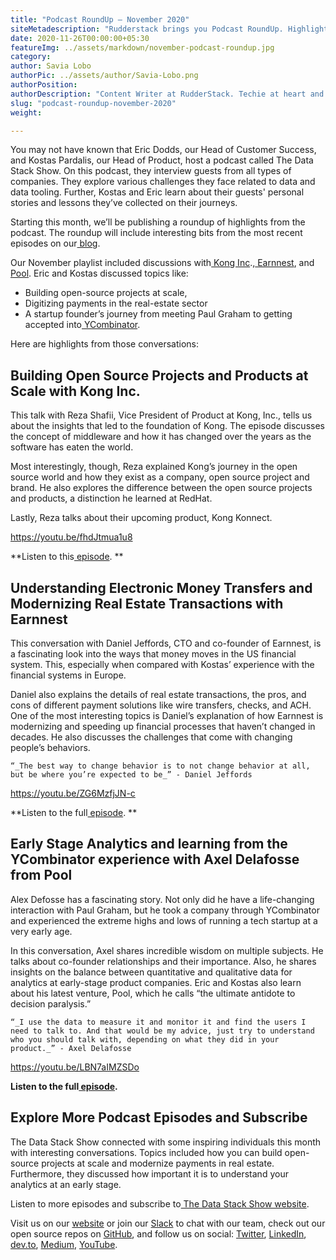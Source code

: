```yaml
---
title: "Podcast RoundUp – November 2020"
siteMetadescription: "Rudderstack brings you Podcast RoundUp. Highlighting the topics such as building open-source projects at scale & Digitizing amounts in the real-estate area"
date: 2020-11-26T00:00:00+05:30
featureImg: ../assets/markdown/november-podcast-roundup.jpg
category:
author: Savia Lobo
authorPic: ../assets/author/Savia-Lobo.png
authorPosition:
authorDescription: "Content Writer at RudderStack. Techie at heart and loves to stay up to date with tech happenings across the globe. Loves singing and composing songs."
slug: "podcast-roundup-november-2020"
weight: 

---
```


You may not have known that Eric Dodds, our Head of Customer Success, and Kostas Pardalis, our Head of Product, host a podcast called The Data Stack Show. On this podcast, they interview guests from all types of companies. They explore various challenges they face related to data and data tooling. Further, Kostas and Eric learn about their guests' personal stories and lessons they’ve collected on their journeys.

Starting this month, we’ll be publishing a roundup of highlights from the podcast. The roundup will include interesting bits from the most recent episodes on our[ blog](https://rudderstack.com/blog/).

Our November playlist included discussions with[ Kong Inc](https://konghq.com/).,[ Earnnest](https://earnnest.com/), and[ Pool](https://poolmessenger.com/). Eric and Kostas discussed topics like:



*   Building open-source projects at scale,
*   Digitizing payments in the real-estate sector
*   A startup founder’s journey from meeting Paul Graham to getting accepted into[ YCombinator](https://www.ycombinator.com/).

Here are highlights from those conversations:


## **Building Open Source Projects and Products at Scale with Kong Inc.**

This talk with Reza Shafii, Vice President of Product at Kong, Inc., tells us about the insights that led to the foundation of Kong. The episode discusses the concept of middleware and how it has changed over the years as the software has eaten the world.

Most interestingly, though, Reza explained Kong’s journey in the open source world and how they exist as a company, open source project and brand. He also explores the difference between the open source projects and products, a distinction he learned at RedHat.

Lastly, Reza talks about their upcoming product, Kong Konnect.

https://youtu.be/fhdJtmua1u8

**Listen to this[ episode](https://datastackshow.com/podcast/13-building-open-source-products-at-scale-with-reza-shafii-from-kong-inc/). **


## **Understanding Electronic Money Transfers and Modernizing Real Estate Transactions with Earnnest**

This conversation with Daniel Jeffords, CTO and co-founder of Earnnest, is a fascinating look into the ways that money moves in the US financial system. This, especially when compared with Kostas’ experience with the financial systems in Europe.

Daniel also explains the details of real estate transactions, the pros, and cons of different payment solutions like wire transfers, checks, and ACH. One of the most interesting topics is Daniel’s explanation of how Earnnest is modernizing and speeding up financial processes that haven’t changed in decades. He also discusses the challenges that come with changing people’s behaviors.


    “_The best way to change behavior is to not change behavior at all, but be where you’re expected to be_” - Daniel Jeffords

https://youtu.be/ZG6MzfjJN-c

**Listen to the full[ episode](https://datastackshow.com/podcast/14-breaking-down-electronic-money-transfers-and-modernizing-real-estate-transactions-with-dan-jeffords-of-earnnest/). **


## **Early Stage Analytics and learning from the YCombinator experience with Axel Delafosse from Pool**

Alex Defosse has a fascinating story. Not only did he have a life-changing interaction with Paul Graham, but he took a company through YCombinator and experienced the extreme highs and lows of running a tech startup at a very early age.

In this conversation, Axel shares incredible wisdom on multiple subjects. He talks about co-founder relationships and their importance. Also, he shares insights on the balance between quantitative and qualitative data for analytics at early-stage product companies. Eric and Kostas also learn about his latest venture, Pool, which he calls “the ultimate antidote to decision paralysis.”


    “_I use the data to measure it and monitor it and find the users I need to talk to. And that would be my advice, just try to understand who you should talk with, depending on what they did in your product._” - Axel Delafosse

https://youtu.be/LBN7aIMZSDo

**Listen to the full[ episode](https://datastackshow.com/podcast/15-early-stage-analytics-and-learning-from-the-y-combinator-experience-with-axel-delafosse-from-pool/).**


## **Explore More Podcast Episodes and Subscribe**

The Data Stack Show connected with some inspiring individuals this month with interesting conversations. Topics included how you can build open-source projects at scale and modernize payments in real estate. Furthermore, they discussed how important it is to understand your analytics at an early stage.

Listen to more episodes and subscribe to[ The Data Stack Show website](https://datastackshow.com/).

Visit us on our [website](http://www.rudderstack.com/) or join our [Slack](https://resources.rudderstack.com/join-rudderstack-slack) to chat with our team, check out our open source repos on [GitHub](https://github.com/rudderlabs), and follow us on social: [Twitter](https://twitter.com/RudderStack), [LinkedIn](https://www.linkedin.com/company/rudderlabs/), [dev.to](https://dev.to/rudderstack), [Medium](https://rudderstack.medium.com/), [YouTube](https://www.youtube.com/channel/UCgV-B77bV_-LOmKYHw8jvBw).
